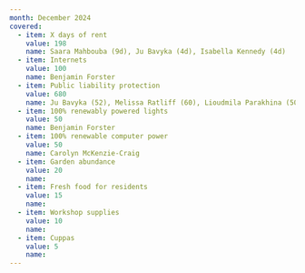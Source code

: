 ```yaml
---
month: December 2024
covered:
  - item: X days of rent
    value: 198
    name: Saara Mahbouba (9d), Ju Bavyka (4d), Isabella Kennedy (4d)
  - item: Internets
    value: 100
    name: Benjamin Forster
  - item: Public liability protection
    value: 680
    name: Ju Bavyka (52), Melissa Ratliff (60), Lioudmila Parakhina (50), Matthew Hopkins (60)
  - item: 100% renewably powered lights
    value: 50
    name: Benjamin Forster
  - item: 100% renewable computer power
    value: 50
    name: Carolyn McKenzie-Craig
  - item: Garden abundance
    value: 20
    name: 
  - item: Fresh food for residents
    value: 15
    name: 
  - item: Workshop supplies
    value: 10
    name: 
  - item: Cuppas
    value: 5
    name: 
---
```

